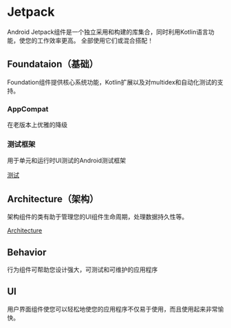 # Jetpack

Android Jetpack组件是一个独立采用和构建的库集合，同时利用Kotlin语言功能，使您的工作效率更高。 全部使用它们或混合搭配！

## Foundataion（基础）

Foundation组件提供核心系统功能，Kotlin扩展以及对multidex和自动化测试的支持。

### AppCompat

在老版本上优雅的降级

### 测试框架

用于单元和运行时UI测试的Android测试框架

[测试](test.md)

## Architecture（架构）

架构组件的类有助于管理您的UI组件生命周期，处理数据持久性等。

[Architecture](architecturecomponents.md)

## Behavior

行为组件可帮助您设计强大，可测试和可维护的应用程序

## UI

用户界面组件使您可以轻松地使您的应用程序不仅易于使用，而且使用起来非常愉快。

